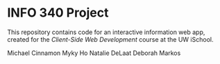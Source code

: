 # INFO 340 Project

This repository contains code for an interactive information web app, created for the _Client-Side Web Development_ course at the UW iSchool.

Michael Cinnamon
Myky Ho
Natalie DeLaat
Deborah Markos

